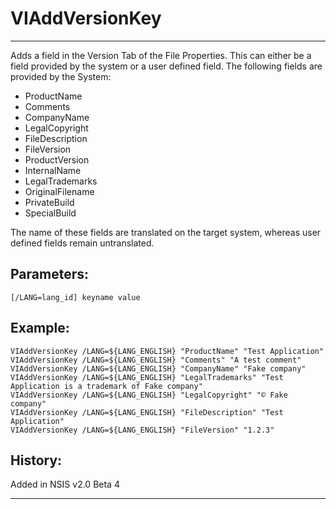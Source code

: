 # VIAddVersionKey

---

Adds a field in the Version Tab of the File Properties. This can either be a field provided by the system or a user defined field. The following fields are provided by the System:

* ProductName
* Comments
* CompanyName
* LegalCopyright
* FileDescription
* FileVersion
* ProductVersion
* InternalName
* LegalTrademarks
* OriginalFilename
* PrivateBuild
* SpecialBuild

The name of these fields are translated on the target system, whereas user defined fields remain untranslated.


## Parameters:

    [/LANG=lang_id] keyname value

## Example:

	VIAddVersionKey /LANG=${LANG_ENGLISH} "ProductName" "Test Application"
	VIAddVersionKey /LANG=${LANG_ENGLISH} "Comments" "A test comment"
	VIAddVersionKey /LANG=${LANG_ENGLISH} "CompanyName" "Fake company"
	VIAddVersionKey /LANG=${LANG_ENGLISH} "LegalTrademarks" "Test Application is a trademark of Fake company"
	VIAddVersionKey /LANG=${LANG_ENGLISH} "LegalCopyright" "© Fake company"
	VIAddVersionKey /LANG=${LANG_ENGLISH} "FileDescription" "Test Application"
	VIAddVersionKey /LANG=${LANG_ENGLISH} "FileVersion" "1.2.3"

## History:

Added in NSIS v2.0 Beta 4

---
